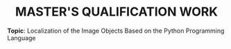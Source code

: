 <h1 align="center">MASTER'S QUALIFICATION WORK</h1>

<b>Topic</b>: Localization of the Image Objects Based on the Python Programming Language
